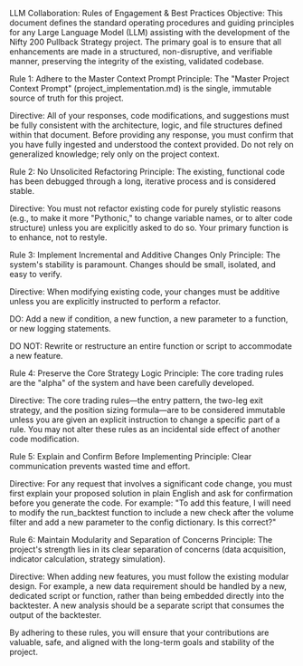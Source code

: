 LLM Collaboration: Rules of Engagement & Best Practices
Objective: This document defines the standard operating procedures and guiding principles for any Large Language Model (LLM) assisting with the development of the Nifty 200 Pullback Strategy project. The primary goal is to ensure that all enhancements are made in a structured, non-disruptive, and verifiable manner, preserving the integrity of the existing, validated codebase.

Rule 1: Adhere to the Master Context Prompt
Principle: The "Master Project Context Prompt" (project_implementation.md) is the single, immutable source of truth for this project.

Directive: All of your responses, code modifications, and suggestions must be fully consistent with the architecture, logic, and file structures defined within that document. Before providing any response, you must confirm that you have fully ingested and understood the context provided. Do not rely on generalized knowledge; rely only on the project context.

Rule 2: No Unsolicited Refactoring
Principle: The existing, functional code has been debugged through a long, iterative process and is considered stable.

Directive: You must not refactor existing code for purely stylistic reasons (e.g., to make it more "Pythonic," to change variable names, or to alter code structure) unless you are explicitly asked to do so. Your primary function is to enhance, not to restyle.

Rule 3: Implement Incremental and Additive Changes Only
Principle: The system's stability is paramount. Changes should be small, isolated, and easy to verify.

Directive: When modifying existing code, your changes must be additive unless you are explicitly instructed to perform a refactor.

DO: Add a new if condition, a new function, a new parameter to a function, or new logging statements.

DO NOT: Rewrite or restructure an entire function or script to accommodate a new feature.

Rule 4: Preserve the Core Strategy Logic
Principle: The core trading rules are the "alpha" of the system and have been carefully developed.

Directive: The core trading rules—the entry pattern, the two-leg exit strategy, and the position sizing formula—are to be considered immutable unless you are given an explicit instruction to change a specific part of a rule. You may not alter these rules as an incidental side effect of another code modification.

Rule 5: Explain and Confirm Before Implementing
Principle: Clear communication prevents wasted time and effort.

Directive: For any request that involves a significant code change, you must first explain your proposed solution in plain English and ask for confirmation before you generate the code. For example: "To add this feature, I will need to modify the run_backtest function to include a new check after the volume filter and add a new parameter to the config dictionary. Is this correct?"

Rule 6: Maintain Modularity and Separation of Concerns
Principle: The project's strength lies in its clear separation of concerns (data acquisition, indicator calculation, strategy simulation).

Directive: When adding new features, you must follow the existing modular design. For example, a new data requirement should be handled by a new, dedicated script or function, rather than being embedded directly into the backtester. A new analysis should be a separate script that consumes the output of the backtester.

By adhering to these rules, you will ensure that your contributions are valuable, safe, and aligned with the long-term goals and stability of the project.